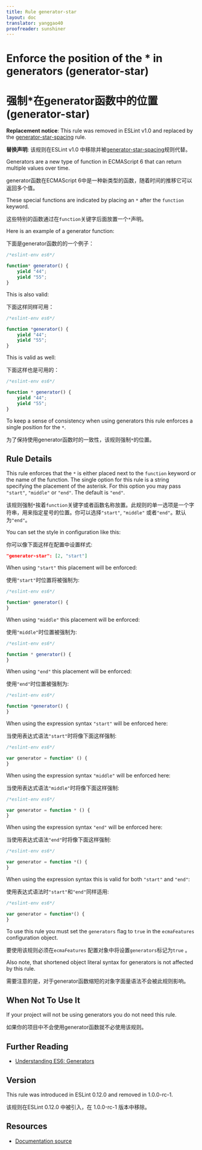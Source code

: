 ```yaml
---
title: Rule generator-star
layout: doc
translator: yanggao40
proofreader: sunshiner
---
```

<!-- Note: No pull requests accepted for this file. See README.md in the root directory for details. -->

# Enforce the position of the * in generators (generator-star)

# 强制*在generator函数中的位置(generator-star)

**Replacement notice**: This rule was removed in ESLint v1.0 and replaced by the [generator-star-spacing](generator-star-spacing) rule.

**替换声明**: 该规则在ESLint v1.0 中移除并被[generator-star-spacing](generator-star-spacing)规则代替。

Generators are a new type of function in ECMAScript 6 that can return multiple values over time.

generator函数在ECMAScript 6中是一种新类型的函数，随着时间的推移它可以返回多个值。

These special functions are indicated by placing an `*` after the `function` keyword.

这些特别的函数通过在`function`关键字后面放置一个`*`声明。

Here is an example of a generator function:

下面是generator函数的的一个例子：

```js
/*eslint-env es6*/

function* generator() {
    yield "44";
    yield "55";
}
```

This is also valid:

下面这样同样可用：

```js
/*eslint-env es6*/

function *generator() {
    yield "44";
    yield "55";
}
```

This is valid as well:

下面这样也是可用的：

```js
/*eslint-env es6*/

function * generator() {
    yield "44";
    yield "55";
}
```

To keep a sense of consistency when using generators this rule enforces a single position for the `*`.

为了保持使用generator函数时的一致性，该规则强制`*`的位置。

## Rule Details

This rule enforces that the `*` is either placed next to the `function` keyword or the name of the function. The single
option for this rule is a string specifying the placement of the asterisk. For this option you may pass
`"start"`, `"middle"` or `"end"`. The default is `"end"`.

该规则强制`*`挨着`function`关键字或者函数名称放置。此规则的单一选项是一个字符串，用来指定星号的位置。你可以选择`"start"`, `"middle"` 或者`"end"`。默认为`"end"`。

You can set the style in configuration like this:

你可以像下面这样在配置中设置样式:

```json
"generator-star": [2, "start"]
```

When using `"start"` this placement will be enforced:

使用`"start"`时位置将被强制为:

```js
/*eslint-env es6*/

function* generator() {
}
```

When using `"middle"` this placement will be enforced:

使用`"middle"`时位置被强制为:

```js
/*eslint-env es6*/

function * generator() {
}
```

When using `"end"` this placement will be enforced:

使用`"end"`时位置被强制为:

```js
/*eslint-env es6*/

function *generator() {
}
```

When using the expression syntax `"start"` will be enforced here:

当使用表达式语法`"start"`时将像下面这样强制:

```js
/*eslint-env es6*/

var generator = function* () {
}
```

When using the expression syntax `"middle"` will be enforced here:

当使用表达式语法`"middle"`时将像下面这样强制:

```js
/*eslint-env es6*/

var generator = function * () {
}
```

When using the expression syntax `"end"` will be enforced here:

当使用表达式语法`"end"`时将像下面这样强制:

```js
/*eslint-env es6*/

var generator = function *() {
}
```

When using the expression syntax this is valid for both `"start"` and `"end"`:

使用表达式语法时`"start"`和`"end"`同样适用:

```js
/*eslint-env es6*/

var generator = function*() {
}
```

To use this rule you must set the `generators` flag to `true` in the `ecmaFeatures` configuration object.

要使用该规则必须在`ecmaFeatures` 配置对象中将设置`generators`标记为`true` 。

Also note, that shortened object literal syntax for generators is not affected by this rule.

需要注意的是，对于generator函数缩短的对象字面量语法不会被此规则影响。

## When Not To Use It

If your project will not be using generators you do not need this rule.

如果你的项目中不会使用generator函数就不必使用该规则。

## Further Reading

* [Understanding ES6: Generators](https://leanpub.com/understandinges6/read/#leanpub-auto-generators)

## Version

This rule was introduced in ESLint 0.12.0 and removed in 1.0.0-rc-1.

该规则在ESLint 0.12.0 中被引入，在 1.0.0-rc-1 版本中移除。

## Resources

* [Documentation source](https://github.com/eslint/eslint/tree/master/docs/rules/generator-star.md)
